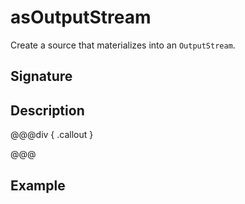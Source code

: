 # asOutputStream

Create a source that materializes into an `OutputStream`.

## Signature

## Description



@@@div { .callout }

@@@

## Example

